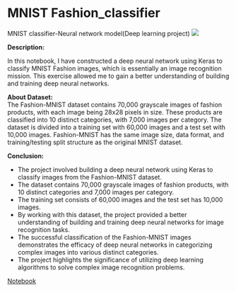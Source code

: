 # MNIST Fashion_classifier
MNIST classifier-Neural network model(Deep learning project)
![](https://pyimagesearch.com/wp-content/uploads/2019/02/fashion_mnist_header.png)

**Description:**

In this notebook, I have constructed a deep neural network using Keras to classify MNIST Fashion images, which is essentially an image recognition mission. This exercise allowed me to gain a better understanding of building and training deep neural networks.

**About Dataset:** <br>
The Fashion-MNIST dataset contains 70,000 grayscale images of fashion products, with each image being 28x28 pixels in size. These products are classified into 10 distinct categories, with 7,000 images per category. The dataset is divided into a training set with 60,000 images and a test set with 10,000 images. Fashion-MNIST has the same image size, data format, and training/testing split structure as the original MNIST dataset.

**Conclusion:**<br> 
- The project involved building a deep neural network using Keras to classify images from the Fashion-MNIST dataset.
- The dataset contains 70,000 grayscale images of fashion products, with 10 distinct categories and 7,000 images per category.
- The training set consists of 60,000 images and the test set has 10,000 images.
- By working with this dataset, the project provided a better understanding of building and training deep neural networks for image recognition tasks.
- The successful classification of the Fashion-MNIST images demonstrates the efficacy of deep neural networks in categorizing complex images into various distinct categories.
- The project highlights the significance of utilizing deep learning algorithms to solve complex image recognition problems.


[Notebook](https://github.com/khushiyadav2022/MNIST_classifier/blob/15a095e5b04fc09c1b449785dd537a347fbbf233/Deep_learning_MNIST_Fashion_Classification.ipynb)


